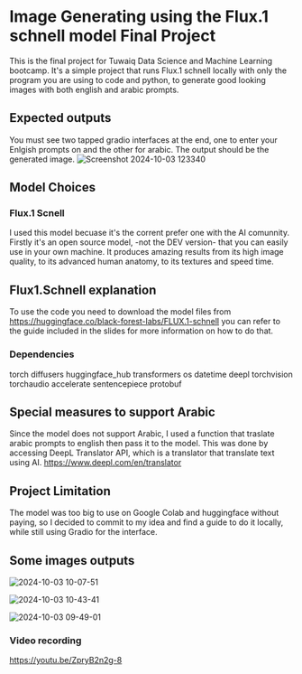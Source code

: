 # Image Generating using the Flux.1 schnell model Final Project
This is the final project for Tuwaiq Data Science and Machine Learning bootcamp.
It's a simple project that runs Flux.1 schnell locally with only the program you are using to code and python,
to generate good looking images with both english and arabic prompts.

## Expected outputs
You must see two tapped gradio interfaces at the end, one to enter your Enlgish prompts on and the other for arabic.
The output should be the generated image.
![Screenshot 2024-10-03 123340](https://github.com/user-attachments/assets/4d760bdd-5768-4b51-9711-a8a84c50f8d4)

## Model Choices
### Flux.1 Scnell
I used this model becuase it's the corrent prefer one with the AI comunnity.
Firstly it's an open source model, -not the DEV version- that you can easily use in your own machine.
It produces amazing results from its high image quality, to its advanced human anatomy, to its textures and speed time.

## Flux1.Schnell explanation
To use the code you need to download the model files from https://huggingface.co/black-forest-labs/FLUX.1-schnell
you can refer to the guide included in the slides for more information on how to do that.

### Dependencies
torch
diffusers
huggingface_hub
transformers
os
datetime
deepl
torchvision
torchaudio
accelerate
sentencepiece
protobuf

## Special measures to support Arabic
Since the model does not support Arabic, I used a function that traslate arabic prompts to english then pass it to the model.
This was done by accessing DeepL Translator API, which is a translator that translate text using AI.
https://www.deepl.com/en/translator

## Project Limitation
The model was too big to use on Google Colab and huggingface without paying, so I decided to commit to my idea and find a guide to do it locally,
while still using Gradio for the interface.

## Some images outputs
![2024-10-03 10-07-51](https://github.com/user-attachments/assets/f7c8e6e8-7b1e-4bf7-ae2c-60b0e0fc7d48)

![2024-10-03 10-43-41](https://github.com/user-attachments/assets/fa6d5885-6a76-4765-bcdd-de8fd739adde)

![2024-10-03 09-49-01](https://github.com/user-attachments/assets/f42664f8-7aba-4e1a-b176-e8865da0d43d)

### Video recording
https://youtu.be/ZpryB2n2g-8
